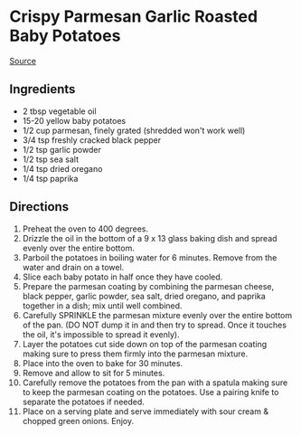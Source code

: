 # Crispy Parmesan Garlic Roasted Baby Potatoes
[Source](https://fortheloveofcooking.net/2019/01/crispy-parmesan-garlic-roasted-baby-potatoes.html)

## Ingredients
- 2 tbsp vegetable oil
- 15-20 yellow baby potatoes
- 1/2 cup parmesan, finely grated (shredded won't work well)
- 3/4 tsp freshly cracked black pepper
- 1/2 tsp garlic powder
- 1/2 tsp sea salt
- 1/4 tsp dried oregano
- 1/4 tsp paprika

## Directions
1. Preheat the oven to 400 degrees. 
1. Drizzle the oil in the bottom of a 9 x 13 glass baking dish and spread evenly over the entire bottom.
1. Parboil the potatoes in boiling water for 6 minutes. Remove from the water and drain on a towel. 
1. Slice each baby potato in half once they have cooled.
1. Prepare the parmesan coating by combining the parmesan cheese, black pepper, garlic powder, sea salt, dried oregano, and paprika together in a dish; mix until well combined.
1. Carefully SPRINKLE the parmesan mixture evenly over the entire bottom of the pan. (DO NOT dump it in and then try to spread. Once it touches the oil, it's impossible to spread it evenly).
1. Layer the potatoes cut side down on top of the parmesan coating making sure to press them firmly into the parmesan mixture.
1. Place into the oven to bake for 30 minutes. 
1. Remove and allow to sit for 5 minutes.
1. Carefully remove the potatoes from the pan with a spatula making sure to keep the parmesan coating on the potatoes. Use a pairing knife to separate the potatoes if needed. 
1. Place on a serving plate and serve immediately with sour cream & chopped green onions. Enjoy. 